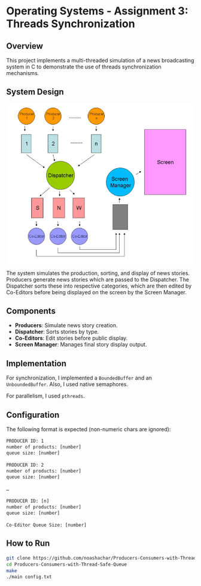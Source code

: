 # Operating Systems - Assignment 3: Threads Synchronization

## Overview

This project implements a multi-threaded simulation of a news broadcasting system in C to demonstrate the use of threads synchronization mechanisms.

## System Design

![System Design](https://raw.githubusercontent.com/noashachar/Producers-Consumers-with-Thread-Safe-Queue/main/assets/system-architecture.jpeg)

The system simulates the production, sorting, and display of news stories. Producers generate news stories which are passed to the Dispatcher. The Dispatcher sorts these into respective categories, which are then edited by Co-Editors before being displayed on the screen by the Screen Manager.

## Components

- **Producers**: Simulate news story creation.
- **Dispatcher**: Sorts stories by type.
- **Co-Editors**: Edit stories before public display.
- **Screen Manager**: Manages final story display output.

## Implementation

For synchronization, I implemented a `BoundedBuffer` and an `UnboundedBuffer`. Also, I used native semaphores.

For parallelism, I used `pthreads`.

## Configuration

The following format is expected (non-numeric chars are ignored):
```
PRODUCER ID: 1
number of products: [number]
queue size: [number]

PRODUCER ID: 2
number of products: [number]
queue size: [number]

…

PRODUCER ID: [n]
number of products: [number]
queue size: [number]

Co-Editor Queue Size: [number]
```

## How to Run

```bash
git clone https://github.com/noashachar/Producers-Consumers-with-Thread-Safe-Queue
cd Producers-Consumers-with-Thread-Safe-Queue
make
./main config.txt
```

